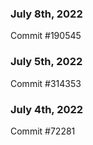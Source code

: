 ### July 8th, 2022

Commit #190545

### July 5th, 2022

Commit #314353


### July 4th, 2022

Commit #72281
